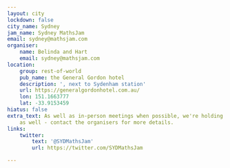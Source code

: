 ```yaml
---
layout: city
lockdown: false
city_name: Sydney
jam_name: Sydney MathsJam
email: sydney@mathsjam.com
organiser:
    name: Belinda and Hart
    email: sydney@mathsjam.com
location:
    group: rest-of-world
    pub_name: the General Gordon hotel
    description: ', next to Sydenham station'
    url: https://generalgordonhotel.com.au/
    lon: 151.1663777
    lat: -33.9153459
hiatus: false
extra_text: As well as in-person meetings when possible, we're holding online events
    as well - contact the organisers for more details.
links:
    twitter:
        text: '@SYDMathsJam'
        url: https://twitter.com/SYDMathsJam

---
```


